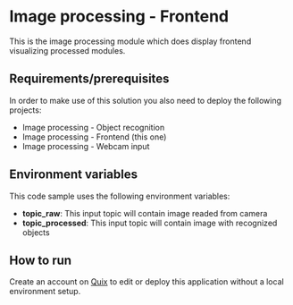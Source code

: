 # Image processing - Frontend

This is the image processing module which does display frontend visualizing processed modules.

## Requirements/prerequisites

In order to make use of this solution you also need to deploy the following projects:
 - Image processing - Object recognition
 - Image processing - Frontend (this one)
 - Image processing - Webcam input

## Environment variables

This code sample uses the following environment variables:

- **topic_raw**: This input topic will contain image readed from camera
- **topic_processed**: This input topic will contain image with recognized objects

## How to run
Create an account on [Quix](https://portal.platform.quix.ai/self-sign-up?xlink=github) to edit or deploy this application without a local environment setup.
